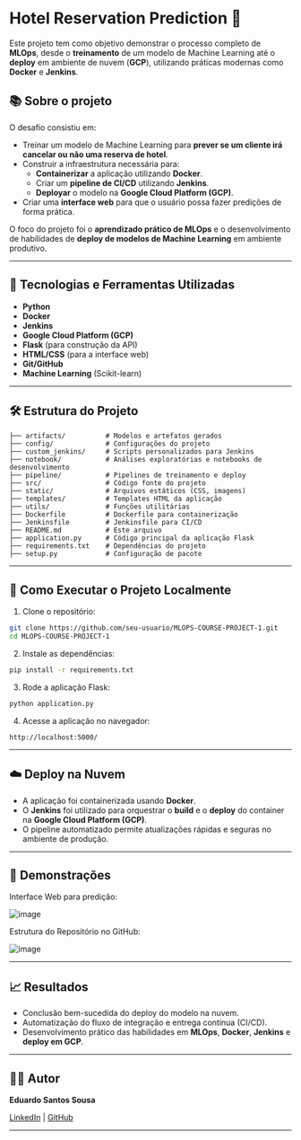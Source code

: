 # Hotel Reservation Prediction 🏨

Este projeto tem como objetivo demonstrar o processo completo de **MLOps**, desde o **treinamento** de um modelo de Machine Learning até o **deploy** em ambiente de nuvem (**GCP**), utilizando práticas modernas como **Docker** e **Jenkins**.

## 📚 Sobre o projeto

O desafio consistiu em:

- Treinar um modelo de Machine Learning para **prever se um cliente irá cancelar ou não uma reserva de hotel**.
- Construir a infraestrutura necessária para:
  - **Containerizar** a aplicação utilizando **Docker**.
  - Criar um **pipeline de CI/CD** utilizando **Jenkins**.
  - **Deployar** o modelo na **Google Cloud Platform (GCP)**.
- Criar uma **interface web** para que o usuário possa fazer predições de forma prática.

O foco do projeto foi o **aprendizado prático de MLOps** e o desenvolvimento de habilidades de **deploy de modelos de Machine Learning** em ambiente produtivo.

---

## 🚀 Tecnologias e Ferramentas Utilizadas

- **Python**
- **Docker**
- **Jenkins**
- **Google Cloud Platform (GCP)**
- **Flask** (para construção da API)
- **HTML/CSS** (para a interface web)
- **Git/GitHub**
- **Machine Learning** (Scikit-learn)

---

## 🛠 Estrutura do Projeto

```
├── artifacts/          # Modelos e artefatos gerados
├── config/             # Configurações do projeto
├── custom_jenkins/     # Scripts personalizados para Jenkins
├── notebook/           # Análises exploratórias e notebooks de desenvolvimento
├── pipeline/           # Pipelines de treinamento e deploy
├── src/                # Código fonte do projeto
├── static/             # Arquivos estáticos (CSS, imagens)
├── templates/          # Templates HTML da aplicação
├── utils/              # Funções utilitárias
├── Dockerfile          # Dockerfile para containerização
├── Jenkinsfile         # Jenkinsfile para CI/CD
├── README.md           # Este arquivo
├── application.py      # Código principal da aplicação Flask
├── requirements.txt    # Dependências do projeto
├── setup.py            # Configuração de pacote
```

---

## 🎯 Como Executar o Projeto Localmente

1. Clone o repositório:

```bash
git clone https://github.com/seu-usuario/MLOPS-COURSE-PROJECT-1.git
cd MLOPS-COURSE-PROJECT-1
```

2. Instale as dependências:

```bash
pip install -r requirements.txt
```

3. Rode a aplicação Flask:

```bash
python application.py
```

4. Acesse a aplicação no navegador:

```
http://localhost:5000/
```

---

## ☁️ Deploy na Nuvem

- A aplicação foi containerizada usando **Docker**.
- O **Jenkins** foi utilizado para orquestrar o **build** e o **deploy** do container na **Google Cloud Platform (GCP)**.
- O pipeline automatizado permite atualizações rápidas e seguras no ambiente de produção.

---

## 📸 Demonstrações

Interface Web para predição:

![image](https://github.com/user-attachments/assets/29b4a3b0-5799-4ecf-9dc0-444188f4e978)

Estrutura do Repositório no GitHub:

![image](https://github.com/user-attachments/assets/ab6727d2-b6be-47ca-b8f8-f78a7f9af83d)

---

## 📈 Resultados

- Conclusão bem-sucedida do deploy do modelo na nuvem.
- Automatização do fluxo de integração e entrega contínua (CI/CD).
- Desenvolvimento prático das habilidades em **MLOps**, **Docker**, **Jenkins** e **deploy em GCP**.

---

## 👨‍💻 Autor

**Eduardo Santos Sousa**

[LinkedIn](https://www.linkedin.com/in/eduardosantossousa/) | [GitHub](https://github.com/eduardosantossousa)

---
